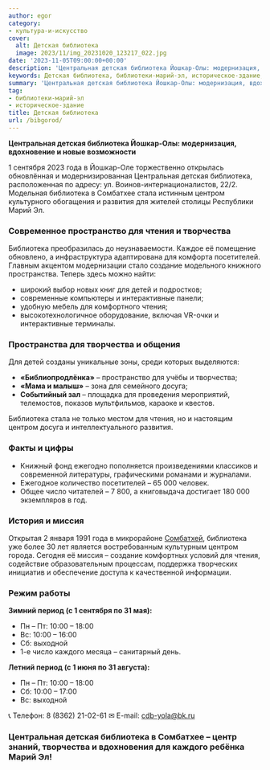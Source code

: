 ```yaml
---
author: egor
category:
- культура-и-искусство
cover:
  alt: Детская библиотека
  image: 2023/11/img_20231020_123217_022.jpg
date: '2023-11-05T09:00:00+00:00'
description: 'Центральная детская библиотека Йошкар-Олы: модернизация, вдохновение и новые возможности 1 сентября 2023 года в Йошкар-Оле торжественно открылась...'
keywords: Детская библиотека, библиотеки-марий-эл, историческое-здание, библиотека, чтения, творчества, центральная, детская, центром, йошкар, сентября, года, сомбатхее, стала, развития, марий, пространство, посетителей
summary: 'Центральная детская библиотека Йошкар-Олы: модернизация, вдохновение и новые возможности 1 сентября 2023 года в Йошкар-Оле торжественно открылась...'
tag:
- библиотеки-марий-эл
- историческое-здание
title: Детская библиотека
url: /bibgorod/
---
```


**Центральная детская библиотека Йошкар-Олы: модернизация, вдохновение и новые возможности**

1 сентября 2023 года в Йошкар-Оле торжественно открылась обновлённая и модернизированная Центральная детская библиотека, расположенная по адресу: ул. Воинов-интернационалистов, 22/2. Модельная библиотека в Сомбатхее стала истинным центром культурного обогащения и развития для жителей столицы Республики Марий Эл.

### Современное пространство для чтения и творчества

Библиотека преобразилась до неузнаваемости. Каждое её помещение обновлено, а инфраструктура адаптирована для комфорта посетителей. Главным акцентом модернизации стало создание модельного книжного пространства. Теперь здесь можно найти:

- широкий выбор новых книг для детей и подростков;
- современные компьютеры и интерактивные панели;
- удобную мебель для комфортного чтения;
- высокотехнологичное оборудование, включая VR-очки и интерактивные терминалы.

### Пространства для творчества и общения

Для детей созданы уникальные зоны, среди которых выделяются:

- **«Библиопродлёнка»** – пространство для учёбы и творчества;
- **«Мама и малыш»** – зона для семейного досуга;
- **Событийный зал** – площадка для проведения мероприятий, телемостов, показов мультфильмов, караоке и квестов.

Библиотека стала не только местом для чтения, но и настоящим центром досуга и интеллектуального развития.

### Факты и цифры

- Книжный фонд ежегодно пополняется произведениями классиков и современной литературы, графическими романами и журналами.
- Ежегодное количество посетителей – 65 000 человек.
- Общее число читателей – 7 800, а книговыдача достигает 180 000 экземпляров в год.

### История и миссия

Открытая 2 января 1991 года в микрорайоне [Сомбатхей](/sombathej/), библиотека уже более 30 лет является востребованным культурным центром города. Сегодня её миссия – создание комфортных условий для чтения, содействие образовательным процессам, поддержка творческих инициатив и обеспечение доступа к качественной информации.

### Режим работы

 **Зимний период (с 1 сентября по 31 мая):**

- Пн – Пт: 10:00 – 18:00
- Вс: 10:00 – 16:00
- Сб: выходной
- 1-е число каждого месяца – санитарный день.

**Летний период (с 1 июня по 31 августа):**

- Пн – Пт: 10:00 – 18:00
- Сб: 10:00 – 17:00
- Вс: выходной

📞 Телефон: 8 (8362) 21-02-61
✉ E-mail: [cdb-yola@bk.ru](mailto:cdb-yola@bk.ru)

### Центральная детская библиотека в Сомбатхее – центр знаний, творчества и вдохновения для каждого ребёнка Марий Эл!